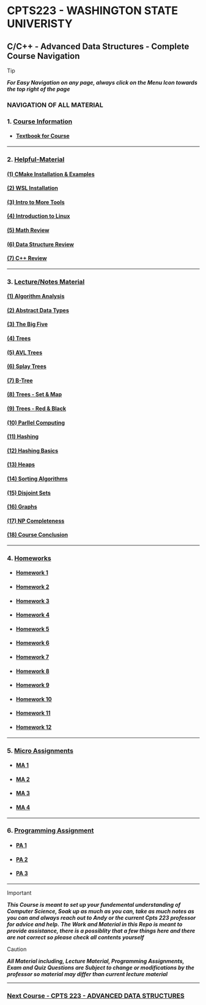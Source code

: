 
# CPTS223 - WASHINGTON STATE UNIVERISTY 
## C/C++ - Advanced Data Structures - Complete Course Navigation

> [!TIP]
> ***For Easy Navigation on any page, always click on the Menu Icon towards the top right of the page***

### NAVIGATION OF ALL MATERIAL 

### 1. [Course Information](https://github.com/MarkShinozaki/CPTS223-AdvancedDataStructuresInCpp/tree/Course-Information)
- #### [Textbook for Course](https://github.com/MarkShinozaki/CPTS223-AdvancedDataStructuresInCpp/tree/TextBook)
---
### 2. [Helpful-Material](https://github.com/MarkShinozaki/CPTS223-AdvancedDataStructuresInCpp/tree/Helpful-Material)
#### [(1) CMake Installation & Examples](https://github.com/MarkShinozaki/CPTS223-AdvancedDataStructuresInCpp/tree/Helpful-Material/(1)%20CMake%20Installation%20%26%20Example)

#### [(2) WSL Installation](https://github.com/MarkShinozaki/CPTS223-AdvancedDataStructuresInCpp/tree/Helpful-Material/(2)%20WSL%20Installation)

#### [(3) Intro to More Tools](https://github.com/MarkShinozaki/CPTS223-AdvancedDataStructuresInCpp/tree/Helpful-Material/(3)%20Introduction%20to%20More%20Tools)

#### [(4) Introduction to Linux ](https://github.com/MarkShinozaki/CPTS223-AdvancedDataStructuresInCpp/tree/Helpful-Material/(4)%20Introduction%20to%20Linux) 

#### [(5) Math Review](https://github.com/MarkShinozaki/CPTS223-AdvancedDataStructuresInCpp/tree/Helpful-Material/(5)%20Math%20Review)

#### [(6) Data Structure Review](https://github.com/MarkShinozaki/CPTS223-AdvancedDataStructuresInCpp/tree/Helpful-Material/(6)%20Data%20Structure%20Review)

#### [(7) C++ Review](https://github.com/MarkShinozaki/CPTS223-AdvancedDataStructuresInCpp/tree/Helpful-Material/(7)%20C%2B%2B%20Review)



---

### 3. [Lecture/Notes Material](https://github.com/MarkShinozaki/CPTS223-AdvancedDataStructuresInCpp/tree/Lecture-Slides)
#### [(1) Algorithm Analysis](https://github.com/MarkShinozaki/CPTS223-AdvancedDataStructuresInCpp/tree/Lecture-Slides/(1)%20Algorithm%20Analysis) 

#### [(2) Abstract Data Types](https://github.com/MarkShinozaki/CPTS223-AdvancedDataStructuresInCpp/tree/Lecture-Slides/(2)%20Abstract%20Data%20Types) 

#### [(3) The Big Five ](https://github.com/MarkShinozaki/CPTS223-AdvancedDataStructuresInCpp/tree/Lecture-Slides/(3)%20The%20Big%20Five) 

#### [(4) Trees ](https://github.com/MarkShinozaki/CPTS223-AdvancedDataStructuresInCpp/tree/Lecture-Slides/(4)%20Trees) 

#### [(5) AVL Trees](https://github.com/MarkShinozaki/CPTS223-AdvancedDataStructuresInCpp/tree/Lecture-Slides/(5)%20AVL%20Trees) 

#### [(6) Splay Trees ](https://github.com/MarkShinozaki/CPTS223-AdvancedDataStructuresInCpp/tree/Lecture-Slides/(6)%20Splay%20Trees) 

#### [(7) B-Tree ](https://github.com/MarkShinozaki/CPTS223-AdvancedDataStructuresInCpp/tree/Lecture-Slides/(7)%20B-Tree) 

#### [(8) Trees - Set & Map ](https://github.com/MarkShinozaki/CPTS223-AdvancedDataStructuresInCpp/tree/Lecture-Slides/(8)%20Trees%20-%20Set%20%26%20Map) 

#### [(9) Trees - Red & Black ](https://github.com/MarkShinozaki/CPTS223-AdvancedDataStructuresInCpp/tree/Lecture-Slides/(9)%20Trees%20-%20Red-Black) 

#### [(10) Parllel Computing ](https://github.com/MarkShinozaki/CPTS223-AdvancedDataStructuresInCpp/tree/Lecture-Slides/(10)%20Parallel%20Computing) 

#### [(11) Hashing ](https://github.com/MarkShinozaki/CPTS223-AdvancedDataStructuresInCpp/tree/Lecture-Slides/(11)%20Hashing) 

#### [(12) Hashing Basics](https://github.com/MarkShinozaki/CPTS223-AdvancedDataStructuresInCpp/tree/Lecture-Slides/(12)%20Hashing%20Basics) 

#### [(13) Heaps ](https://github.com/MarkShinozaki/CPTS223-AdvancedDataStructuresInCpp/tree/Lecture-Slides/(13)%20Heaps) 

#### [(14) Sorting Algorithms ](https://github.com/MarkShinozaki/CPTS223-AdvancedDataStructuresInCpp/tree/Lecture-Slides/(14)%20Sorting%20Algorithms) 

#### [(15) Disjoint Sets ](https://github.com/MarkShinozaki/CPTS223-AdvancedDataStructuresInCpp/tree/Lecture-Slides/(15)%20Disjoint%20Sets) 

#### [(16) Graphs ](https://github.com/MarkShinozaki/CPTS223-AdvancedDataStructuresInCpp/tree/Lecture-Slides/(16)%20Graphs) 

#### [(17) NP Completeness ](https://github.com/MarkShinozaki/CPTS223-AdvancedDataStructuresInCpp/tree/Lecture-Slides/(17)%20NP-Completeness) 

#### [(18) Course Conclusion ](https://github.com/MarkShinozaki/CPTS223-AdvancedDataStructuresInCpp/tree/Lecture-Slides/(18)%20Course%20Conclusion) 

---

### 4. [Homeworks](https://github.com/MarkShinozaki/CPTS223-AdvancedDataStructuresInCpp/tree/Homeworks)

- #### [Homework 1](https://github.com/MarkShinozaki/CPTS223-AdvancedDataStructuresInCpp/tree/Homeworks/Homework%201)
- #### [Homework 2](https://github.com/MarkShinozaki/CPTS223-AdvancedDataStructuresInCpp/tree/Homeworks/Homework%202/hw2-soln)
- #### [Homework 3](https://github.com/MarkShinozaki/CPTS223-AdvancedDataStructuresInCpp/tree/Homeworks/Homework%203)
- #### [Homework 4](https://github.com/MarkShinozaki/CPTS223-AdvancedDataStructuresInCpp/tree/Homeworks/Homework%204/hw4-soln)
- #### [Homework 5](https://github.com/MarkShinozaki/CPTS223-AdvancedDataStructuresInCpp/tree/Homeworks/Homework%205)
- #### [Homework 6](https://github.com/MarkShinozaki/CPTS223-AdvancedDataStructuresInCpp/tree/Homeworks/Homework%206)
- #### [Homework 7](https://github.com/MarkShinozaki/CPTS223-AdvancedDataStructuresInCpp/tree/Homeworks/Homework%207)
- #### [Homework 8](https://github.com/MarkShinozaki/CPTS223-AdvancedDataStructuresInCpp/tree/Homeworks/Homework%208)
- #### [Homework 9](https://github.com/MarkShinozaki/CPTS223-AdvancedDataStructuresInCpp/tree/Homeworks/Homework%209)
- #### [Homework 10](https://github.com/MarkShinozaki/CPTS223-AdvancedDataStructuresInCpp/tree/Homeworks/Homework%2010)
- #### [Homework 11](https://github.com/MarkShinozaki/CPTS223-AdvancedDataStructuresInCpp/tree/Homeworks/Homework%2011)
- #### [Homework 12](https://github.com/MarkShinozaki/CPTS223-AdvancedDataStructuresInCpp/tree/Homeworks/Homework%2012)


---

### 5. [Micro Assignments](https://github.com/MarkShinozaki/CPTS223-AdvancedDataStructuresInCpp/tree/Micro-Assignments)

- #### [MA 1](https://github.com/MarkShinozaki/CPTS223-AdvancedDataStructuresInCpp/tree/Micro-Assignments/MA%201) 

- #### [MA 2](https://github.com/MarkShinozaki/CPTS223-AdvancedDataStructuresInCpp/tree/Micro-Assignments/MA%202) 

- #### [MA 3](https://github.com/MarkShinozaki/CPTS223-AdvancedDataStructuresInCpp/tree/Micro-Assignments/MA%203)

- #### [MA 4](https://github.com/MarkShinozaki/CPTS223-AdvancedDataStructuresInCpp/tree/Micro-Assignments/MA%204)

--- 

### 6. [Programming Assignment](https://github.com/MarkShinozaki/CPTS223-AdvancedDataStructuresInCpp/tree/Programming-Assignments)

- #### [PA 1](https://github.com/MarkShinozaki/CPTS223-AdvancedDataStructuresInCpp/tree/Programming-Assignments/PA%201) 

- #### [PA 2](https://github.com/MarkShinozaki/CPTS223-AdvancedDataStructuresInCpp/tree/Programming-Assignments/PA%202) 

- #### [PA 3](https://github.com/MarkShinozaki/CPTS223-AdvancedDataStructuresInCpp/tree/Programming-Assignments/PA%203) 

---


> [!IMPORTANT]
> ***This Course is meant to set up your fundemental understanding of Computer Science, Soak up as much as you can, take as much notes as you can and always reach out to Andy or the current Cpts 223 professor for advice and help.***
> ***The Work and Material in this Repo is meant to provide assistance, there is a possiblity that a few things here and there are not correct so please check all contents yourself***

> [!CAUTION]
> ***All Material including, Lecture Material, Programming Assignments, Exam and Quiz Questions are Subject to change or modifications by the professor so material may differ than current lecture material***

---

### [Next Course - CPTS 223 - ADVANCED DATA STRUCTURES ](https://github.com/MarkShinozaki/CPTS223-AdvancedDataStructuresInCpp)
